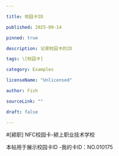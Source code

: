 ```yaml
---

title: 校园卡ID

published: 2025-09-14

pinned: true

description: 记录校园卡的ID

tags: \[校园卡]

category: Examples

licenseName: "Unlicensed"

author: Fish

sourceLink: ""

draft: false

---
```


#[颍职] NFC校园卡-颍上职业技术学校

本帖用于展示校园卡ID
-我的卡ID：NO.010175

